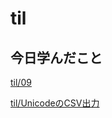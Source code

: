# til

## 今日学んだこと

[til/09](https://github.com/tokiohamamatsu/til/blob/master/%E6%B4%BB%E5%8B%95%E8%A8%98%E9%8C%B2/2021/04/09.md)

[til/UnicodeのCSV出力](https://github.com/tokiohamamatsu/til/blob/master/Access/Unicode%E3%81%AECSV%E5%87%BA%E5%8A%9B.md)